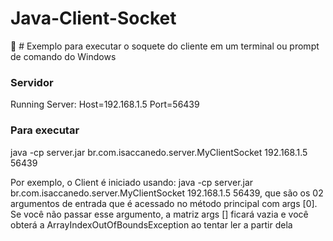 # Java-Client-Socket
:dog: # Exemplo para executar o soquete do cliente em um terminal ou prompt de comando do Windows

### Servidor
Running Server: Host=192.168.1.5 Port=56439

### Para executar

java -cp server.jar br.com.isaccanedo.server.MyClientSocket 192.168.1.5 56439

Por exemplo, o Client é iniciado usando:
java -cp server.jar br.com.isaccanedo.server.MyClientSocket 192.168.1.5 56439, que são os 02 argumentos de entrada que é acessado no método principal com args [0]. Se você não passar esse argumento, a matriz args [] ficará vazia e você obterá a ArrayIndexOutOfBoundsException ao tentar ler a partir dela

